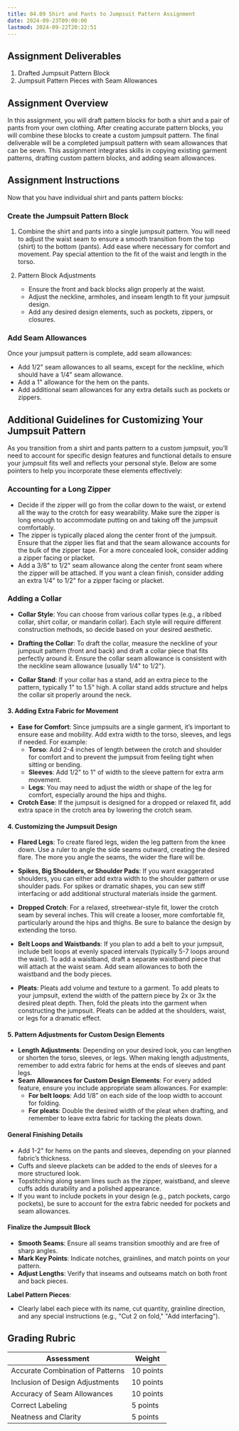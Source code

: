 ```yaml
---
title: 04.09 Shirt and Pants to Jumpsuit Pattern Assignment
date: 2024-09-23T09:00:00
lastmod: 2024-09-22T20:22:51
---
```


## Assignment Deliverables

1. Drafted Jumpsuit Pattern Block
2. Jumpsuit Pattern Pieces with Seam Allowances

## Assignment Overview

In this assignment, you will draft pattern blocks for both a shirt and a pair of pants from your own clothing. After creating accurate pattern blocks, you will combine these blocks to create a custom jumpsuit pattern. The final deliverable will be a completed jumpsuit pattern with seam allowances that can be sewn. This assignment integrates skills in copying existing garment patterns, drafting custom pattern blocks, and adding seam allowances.

## Assignment Instructions

Now that you have individual shirt and pants pattern blocks:

### Create the Jumpsuit Pattern Block

1. Combine the shirt and pants into a single jumpsuit pattern. You will need to adjust the waist seam to ensure a smooth transition from the top (shirt) to the bottom (pants). Add ease where necessary for comfort and movement. Pay special attention to the fit of the waist and length in the torso.

2. Pattern Block Adjustments
   - Ensure the front and back blocks align properly at the waist.
   - Adjust the neckline, armholes, and inseam length to fit your jumpsuit design.
   - Add any desired design elements, such as pockets, zippers, or closures.

### Add Seam Allowances

Once your jumpsuit pattern is complete, add seam allowances:

- Add 1/2" seam allowances to all seams, except for the neckline, which should have a 1/4" seam allowance.
- Add a 1" allowance for the hem on the pants.
- Add additional seam allowances for any extra details such as pockets or zippers.

## Additional Guidelines for Customizing Your Jumpsuit Pattern

As you transition from a shirt and pants pattern to a custom jumpsuit, you’ll need to account for specific design features and functional details to ensure your jumpsuit fits well and reflects your personal style. Below are some pointers to help you incorporate these elements effectively:

### Accounting for a Long Zipper

- Decide if the zipper will go from the collar down to the waist, or extend all the way to the crotch for easy wearability. Make sure the zipper is long enough to accommodate putting on and taking off the jumpsuit comfortably.
- The zipper is typically placed along the center front of the jumpsuit. Ensure that the zipper lies flat and that the seam allowance accounts for the bulk of the zipper tape. For a more concealed look, consider adding a zipper facing or placket.
- Add a 3/8" to 1/2" seam allowance along the center front seam where the zipper will be attached. If you want a clean finish, consider adding an extra 1/4" to 1/2" for a zipper facing or placket.

### Adding a Collar

- **Collar Style**: You can choose from various collar types (e.g., a ribbed collar, shirt collar, or mandarin collar). Each style will require different construction methods, so decide based on your desired aesthetic.

- **Drafting the Collar**: To draft the collar, measure the neckline of your jumpsuit pattern (front and back) and draft a collar piece that fits perfectly around it. Ensure the collar seam allowance is consistent with the neckline seam allowance (usually 1/4" to 1/2").

- **Collar Stand**: If your collar has a stand, add an extra piece to the pattern, typically 1" to 1.5" high. A collar stand adds structure and helps the collar sit properly around the neck.

#### 3. Adding Extra Fabric for Movement

- **Ease for Comfort**: Since jumpsuits are a single garment, it’s important to ensure ease and mobility. Add extra width to the torso, sleeves, and legs if needed. For example:
  - **Torso**: Add 2-4 inches of length between the crotch and shoulder for comfort and to prevent the jumpsuit from feeling tight when sitting or bending.
  - **Sleeves**: Add 1/2" to 1" of width to the sleeve pattern for extra arm movement.
  - **Legs**: You may need to adjust the width or shape of the leg for comfort, especially around the hips and thighs.
- **Crotch Ease**: If the jumpsuit is designed for a dropped or relaxed fit, add extra space in the crotch area by lowering the crotch seam.

#### 4. Customizing the Jumpsuit Design

- **Flared Legs**: To create flared legs, widen the leg pattern from the knee down. Use a ruler to angle the side seams outward, creating the desired flare. The more you angle the seams, the wider the flare will be.

- **Spikes, Big Shoulders, or Shoulder Pads**: If you want exaggerated shoulders, you can either add extra width to the shoulder pattern or use shoulder pads. For spikes or dramatic shapes, you can sew stiff interfacing or add additional structural materials inside the garment.

- **Dropped Crotch**: For a relaxed, streetwear-style fit, lower the crotch seam by several inches. This will create a looser, more comfortable fit, particularly around the hips and thighs. Be sure to balance the design by extending the torso.

- **Belt Loops and Waistbands**: If you plan to add a belt to your jumpsuit, include belt loops at evenly spaced intervals (typically 5-7 loops around the waist). To add a waistband, draft a separate waistband piece that will attach at the waist seam. Add seam allowances to both the waistband and the body pieces.

- **Pleats**: Pleats add volume and texture to a garment. To add pleats to your jumpsuit, extend the width of the pattern piece by 2x or 3x the desired pleat depth. Then, fold the pleats into the garment when constructing the jumpsuit. Pleats can be added at the shoulders, waist, or legs for a dramatic effect.

#### **5. Pattern Adjustments for Custom Design Elements**

- **Length Adjustments**: Depending on your desired look, you can lengthen or shorten the torso, sleeves, or legs. When making length adjustments, remember to add extra fabric for hems at the ends of sleeves and pant legs.
- **Seam Allowances for Custom Design Elements**: For every added feature, ensure you include appropriate seam allowances. For example:
  - **For belt loops**: Add 1/8” on each side of the loop width to account for folding.
  - **For pleats**: Double the desired width of the pleat when drafting, and remember to leave extra fabric for tacking the pleats down.

#### General Finishing Details

- Add 1-2" for hems on the pants and sleeves, depending on your planned fabric’s thickness.
- Cuffs and sleeve plackets can be added to the ends of sleeves for a more structured look.
- Topstitching along seam lines such as the zipper, waistband, and sleeve cuffs adds durability and a polished appearance.
- If you want to include pockets in your design (e.g., patch pockets, cargo pockets), be sure to account for the extra fabric needed for pockets and seam allowances.

#### Finalize the Jumpsuit Block

- **Smooth Seams**: Ensure all seams transition smoothly and are free of sharp angles.
- **Mark Key Points**: Indicate notches, grainlines, and match points on your pattern.
- **Adjust Lengths**: Verify that inseams and outseams match on both front and back pieces.

**Label Pattern Pieces**:

- Clearly label each piece with its name, cut quantity, grainline direction, and any special instructions (e.g., "Cut 2 on fold," "Add interfacing").

## Grading Rubric

<div class="responsive-table-markdown">

| Assessment                       | Weight    |
| -------------------------------- | --------- |
| Accurate Combination of Patterns | 10 points |
| Inclusion of Design Adjustments  | 10 points |
| Accuracy of Seam Allowances      | 10 points |
| Correct Labeling                 | 5 points  |
| Neatness and Clarity             | 5 points  |

</div>
